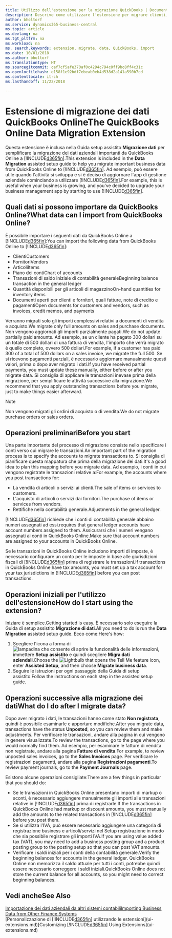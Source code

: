 ```yaml
---
title: Utilizzo dell'estensione per la migrazione QuickBooks | Documenti Microsoft
description: Descrive come utilizzare l'estensione per migrare clienti, fornitori, articoli e conti da QuickBooks Online a Business Central.
author: bholtorf
ms.service: dynamics365-business-central
ms.topic: article
ms.devlang: na
ms.tgt_pltfrm: na
ms.workload: na
ms. search.keywords: extension, migrate, data, QuickBooks, import
ms.date: 10/01/2018
ms.author: bholtorf
ms.translationtype: HT
ms.sourcegitcommit: caf7cf5afe370af0c4294c794c0ff9bc8ff4c31c
ms.openlocfilehash: e158f1e92bdf7ebeab0eb4d538d2a141a590b7cd
ms.contentlocale: it-ch
ms.lasthandoff: 11/22/2018

---
```


# <a name="the-quickbooks-online-data-migration-extension"></a><span data-ttu-id="c894f-103">Estensione di migrazione dei dati QuickBooks Online</span><span class="sxs-lookup"><span data-stu-id="c894f-103">The QuickBooks Online Data Migration Extension</span></span>
<span data-ttu-id="c894f-104">Questa estensione è inclusa nella Guida setup assistito **Migrazione dati** per semplificare la migrazione dei dati aziendali importanti da QuickBooks Online a [!INCLUDE[d365fin](includes/d365fin_md.md)].</span><span class="sxs-lookup"><span data-stu-id="c894f-104">This extension is included in the **Data Migration** assisted setup guide to help you migrate important business data from QuickBooks Online to [!INCLUDE[d365fin](includes/d365fin_md.md)].</span></span> <span data-ttu-id="c894f-105">Ad esempio, può essere utile quando l'attività si sviluppa e si è deciso di aggiornare l'app di gestione aziendale cominciando a utilizzare [!INCLUDE[d365fin](includes/d365fin_md.md)].</span><span class="sxs-lookup"><span data-stu-id="c894f-105">For example, this is useful when your business is growing, and you've decided to upgrade your business management app by starting to use [!INCLUDE[d365fin](includes/d365fin_md.md)].</span></span>

## <a name="what-data-can-i-import-from-quickbooks-online"></a><span data-ttu-id="c894f-106">Quali dati si possono importare da QuickBooks Online?</span><span class="sxs-lookup"><span data-stu-id="c894f-106">What data can I import from QuickBooks Online?</span></span>
<span data-ttu-id="c894f-107">È possibile importare i seguenti dati da QuickBooks Online a [!INCLUDE[d365fin](includes/d365fin_md.md)]:</span><span class="sxs-lookup"><span data-stu-id="c894f-107">You can import the following data from QuickBooks Online to [!INCLUDE[d365fin](includes/d365fin_md.md)]:</span></span>  

* <span data-ttu-id="c894f-108">Clienti</span><span class="sxs-lookup"><span data-stu-id="c894f-108">Customers</span></span>
* <span data-ttu-id="c894f-109">Fornitori</span><span class="sxs-lookup"><span data-stu-id="c894f-109">Vendors</span></span>
* <span data-ttu-id="c894f-110">Articoli</span><span class="sxs-lookup"><span data-stu-id="c894f-110">Items</span></span>
* <span data-ttu-id="c894f-111">Piano dei conti</span><span class="sxs-lookup"><span data-stu-id="c894f-111">Chart of accounts</span></span>
* <span data-ttu-id="c894f-112">Transazioni di saldo iniziale di contabilità generale</span><span class="sxs-lookup"><span data-stu-id="c894f-112">Beginning balance transaction in the general ledger</span></span>
* <span data-ttu-id="c894f-113">Quantità disponibili per gli articoli di magazzino</span><span class="sxs-lookup"><span data-stu-id="c894f-113">On-hand quantities for inventory items</span></span>
* <span data-ttu-id="c894f-114">Documenti aperti per clienti e fornitori, quali fatture, note di credito e pagamenti</span><span class="sxs-lookup"><span data-stu-id="c894f-114">Open documents for customers and vendors, such as invoices, credit memos, and payments</span></span>

<span data-ttu-id="c894f-115">Verranno migrati solo gli importi complessivi relativi a documenti di vendita e acquisto.</span><span class="sxs-lookup"><span data-stu-id="c894f-115">We migrate only full amounts on sales and purchase documents.</span></span> <span data-ttu-id="c894f-116">Non vengono aggiornati gli importi parzialmente pagati.</span><span class="sxs-lookup"><span data-stu-id="c894f-116">We do not update partially paid amounts.</span></span> <span data-ttu-id="c894f-117">Ad esempio, se un cliente ha pagato 300 dollari su un totale di 500 dollari di una fattura di vendita, l'importo che verrà migrato è quello completo, ovvero 500 dollari.</span><span class="sxs-lookup"><span data-stu-id="c894f-117">For example, if a customer has paid 300 of a total of 500 dollars on a sales invoice, we migrate the full 500.</span></span> <span data-ttu-id="c894f-118">Se si ricevono pagamenti parziali, è necessario aggiornare manualmente questi valori, prima o dopo aver migrato i dati.</span><span class="sxs-lookup"><span data-stu-id="c894f-118">If you have received partial payments, you must update these manually, either before or after you migrate data.</span></span> <span data-ttu-id="c894f-119">Si consiglia di applicare le transazioni inevase prima della migrazione, per semplificare le attività successive alla migrazione.</span><span class="sxs-lookup"><span data-stu-id="c894f-119">We recommend that you apply outstanding transactions before you migrate, just to make things easier afterward.</span></span>

> [!NOTE]  
>   <span data-ttu-id="c894f-120">Non vengono migrati gli ordini di acquisto o di vendita.</span><span class="sxs-lookup"><span data-stu-id="c894f-120">We do not migrate purchase orders or sales orders.</span></span>

## <a name="before-you-start"></a><span data-ttu-id="c894f-121">Operazioni preliminari</span><span class="sxs-lookup"><span data-stu-id="c894f-121">Before you start</span></span>
<span data-ttu-id="c894f-122">Una parte importante del processo di migrazione consiste nello specificare i conti verso cui migrare le transazioni.</span><span class="sxs-lookup"><span data-stu-id="c894f-122">An important part of the migration process is to specify the accounts to migrate transactions to.</span></span> <span data-ttu-id="c894f-123">Si consiglia di pianificare questa mappatura che prima della migrazione dei dati.</span><span class="sxs-lookup"><span data-stu-id="c894f-123">It's a good idea to plan this mapping before you migrate data.</span></span> <span data-ttu-id="c894f-124">Ad esempio, i conti in cui vengono registrate le transazioni relative a:</span><span class="sxs-lookup"><span data-stu-id="c894f-124">For example, the accounts where you post transactions for:</span></span>  

* <span data-ttu-id="c894f-125">La vendita di articoli o servizi ai clienti.</span><span class="sxs-lookup"><span data-stu-id="c894f-125">The sale of items or services to customers.</span></span>
* <span data-ttu-id="c894f-126">L'acquisto di articoli o servizi dai fornitori.</span><span class="sxs-lookup"><span data-stu-id="c894f-126">The purchase of items or services from vendors.</span></span>  
* <span data-ttu-id="c894f-127">Rettifiche nella contabilità generale.</span><span class="sxs-lookup"><span data-stu-id="c894f-127">Adjustments in the general ledger.</span></span>  

[!INCLUDE[d365fin](includes/d365fin_md.md)] <span data-ttu-id="c894f-128">richiede che i conti di contabilità generale abbaino numeri assegnati ad essi.</span><span class="sxs-lookup"><span data-stu-id="c894f-128">requires that general ledger accounts have account numbers assigned to them.</span></span> <span data-ttu-id="c894f-129">Assicurarsi che i numeri vengano assegnati ai conti in QuickBooks Online.</span><span class="sxs-lookup"><span data-stu-id="c894f-129">Make sure that account numbers are assigned to your accounts in QuickBooks Online.</span></span>

<span data-ttu-id="c894f-130">Se le transazioni in QuickBooks Online includono importi di imposte, è necessario configurare un conto per le imposte in base alle giurisdizioni fiscali di [!INCLUDE[d365fin](includes/d365fin_md.md)] prima di registrare le transazioni.</span><span class="sxs-lookup"><span data-stu-id="c894f-130">If transactions in QuickBooks Online have tax amounts, you must set up a tax account for your tax jurisdictions in [!INCLUDE[d365fin](includes/d365fin_md.md)] before you can post transactions.</span></span>

## <a name="how-do-i-start-using-the-extension"></a><span data-ttu-id="c894f-131">Operazioni iniziali per l'utilizzo dell'estensione</span><span class="sxs-lookup"><span data-stu-id="c894f-131">How do I start using the extension?</span></span>
<span data-ttu-id="c894f-132">Iniziare è semplice.</span><span class="sxs-lookup"><span data-stu-id="c894f-132">Getting started is easy.</span></span> <span data-ttu-id="c894f-133">È necessario solo eseguire la Guida di setup assistito **Migrazione di dati**.</span><span class="sxs-lookup"><span data-stu-id="c894f-133">All you need to do is run the **Data Migration** assisted setup guide.</span></span> <span data-ttu-id="c894f-134">Ecco come:</span><span class="sxs-lookup"><span data-stu-id="c894f-134">Here's how:</span></span>

1. <span data-ttu-id="c894f-135">Scegliere l'icona a forma di ![lampadina che consente di aprire la funzionalità delle informazioni](media/ui-search/search_small.png "Informazioni sull'operazione che si desidera eseguire"), immettere **Setup assistito** e quindi scegliere **Migra dati aziendali**.</span><span class="sxs-lookup"><span data-stu-id="c894f-135">Choose the ![Lightbulb that opens the Tell Me feature](media/ui-search/search_small.png "Tell me what you want to do") icon, enter **Assisted Setup**, and then choose **Migrate business data**.</span></span>
2. <span data-ttu-id="c894f-136">Seguire le istruzioni per ogni passaggio della Guida di setup assistito.</span><span class="sxs-lookup"><span data-stu-id="c894f-136">Follow the instructions on each step in the assisted setup guide.</span></span>

## <a name="what-do-i-do-after-i-migrate-data"></a><span data-ttu-id="c894f-137">Operazioni successive alla migrazione dei dati</span><span class="sxs-lookup"><span data-stu-id="c894f-137">What do I do after I migrate data?</span></span>
<span data-ttu-id="c894f-138">Dopo aver migrato i dati, le transazioni hanno come stato **Non registrata**, quindi è possibile esaminarle e apportare modifiche.</span><span class="sxs-lookup"><span data-stu-id="c894f-138">After you migrate data, transactions have the status **Unposted**, so you can review them and make adjustments.</span></span> <span data-ttu-id="c894f-139">Per verificare le transazioni, andare alla pagina in cui vengono in genere visualizzate.</span><span class="sxs-lookup"><span data-stu-id="c894f-139">To review the transactions, go to the page where you would normally find them.</span></span> <span data-ttu-id="c894f-140">Ad esempio, per esaminare le fatture di vendita non registrate, andare alla pagina **Fatture di vendita**.</span><span class="sxs-lookup"><span data-stu-id="c894f-140">For example, to review unposted sales invoices, go to the **Sales Invoices** page.</span></span> <span data-ttu-id="c894f-141">Per verificare le registrazioni pagamenti, andare alla pagina **Registrazioni pagamenti**.</span><span class="sxs-lookup"><span data-stu-id="c894f-141">To review payment journals, go to the **Payment Journals** page.</span></span>   

<span data-ttu-id="c894f-142">Esistono alcune operazioni consigliate:</span><span class="sxs-lookup"><span data-stu-id="c894f-142">There are a few things in particular that you should do:</span></span>

* <span data-ttu-id="c894f-143">Se le transazioni in QuickBooks Online presentano importi di markup o sconti, è necessario aggiungere manualmente gli importi alle transazioni relative in [!INCLUDE[d365fin](includes/d365fin_md.md)] prima di registrarle.</span><span class="sxs-lookup"><span data-stu-id="c894f-143">If the transactions in QuickBooks Online had markup or discount amounts, you must manually add the amounts to the related transactions in [!INCLUDE[d365fin](includes/d365fin_md.md)] before you post them.</span></span>
* <span data-ttu-id="c894f-144">Se si utilizza l'IVA, può essere necessario aggiungere una categoria di registrazione business e articoli/servizi nel Setup registrazione in modo che sia possibile registrare gli importi IVA.</span><span class="sxs-lookup"><span data-stu-id="c894f-144">If you are using value added tax (VAT), you may need to add a business posting group and a product posting group to the posting setup so that you can post VAT amounts.</span></span>
* <span data-ttu-id="c894f-145">Verificare i saldi iniziali per i conti della contabilità generale.</span><span class="sxs-lookup"><span data-stu-id="c894f-145">Verify the beginning balances for accounts in the general ledger.</span></span> <span data-ttu-id="c894f-146">QuickBooks Online non memorizza il saldo attuale per tutti i conti, potrebbe quindi essere necessario correggere i saldi iniziali.</span><span class="sxs-lookup"><span data-stu-id="c894f-146">QuickBooks Online does not store the current balance for all accounts, so you might need to correct beginning balances.</span></span>

## <a name="see-also"></a><span data-ttu-id="c894f-147">Vedi anche</span><span class="sxs-lookup"><span data-stu-id="c894f-147">See Also</span></span>
[<span data-ttu-id="c894f-148">Importazione dei dati aziendali da altri sistemi contabili</span><span class="sxs-lookup"><span data-stu-id="c894f-148">Importing Business Data from Other Finance Systems</span></span>](across-import-data-configuration-packages.md)  
<span data-ttu-id="c894f-149">[Personalizzazione di [!INCLUDE[d365fin](includes/d365fin_md.md)] utilizzando le estensioni](ui-extensions.md)</span><span class="sxs-lookup"><span data-stu-id="c894f-149">[Customizing [!INCLUDE[d365fin](includes/d365fin_md.md)] Using Extensions](ui-extensions.md)</span></span>  

